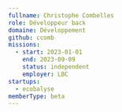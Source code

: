 ```yaml
---
fullname: Christophe Combelles
role: Développeur back
domaine: Développement
github: ccomb
missions:
  - start: 2023-01-01
    end: 2023-09-09
    status: independent
    employer: LBC
startups:
  - ecobalyse
memberType: beta
---
```


